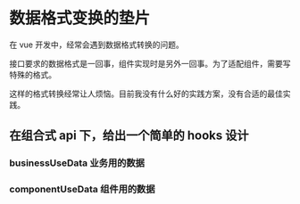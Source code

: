 # 数据格式变换的垫片

在 vue 开发中，经常会遇到数据格式转换的问题。

接口要求的数据格式是一回事，组件实现时是另外一回事。为了适配组件，需要写特殊的格式。

这样的格式转换经常让人烦恼。目前我没有什么好的实践方案，没有合适的最佳实践。

## 在组合式 api 下，给出一个简单的 hooks 设计

### businessUseData 业务用的数据

### componentUseData 组件用的数据

##
